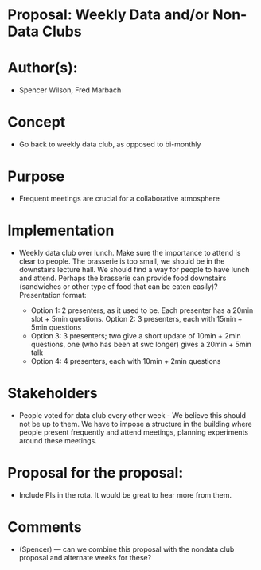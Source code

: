 Proposal: Weekly Data and/or Non-Data Clubs
===========================

# Author(s):

- Spencer Wilson, Fred Marbach


# Concept

- Go back to weekly data club, as opposed to bi-monthly


# Purpose

- Frequent meetings are crucial for a collaborative atmosphere 


# Implementation

- Weekly data club over lunch. Make sure the importance to attend is clear to people.
    The brasserie is too small, we should be in the downstairs lecture hall. We should find a way for people to have lunch and attend. Perhaps the brasserie can provide food downstairs (sandwiches or other type of food that can be eaten easily)?
    Presentation format:

    * Option 1: 2 presenters, as it used to be. Each presenter has a 20min slot + 5min questions.
        Option 2: 3 presenters, each with 15min + 5min questions
    * Option 3: 3 presenters; two give a short update of 10min + 2min questions, one (who has been at swc longer) gives a 20min + 5min talk
    * Option 4: 4 presenters, each with 10min + 2min questions


# Stakeholders

- People voted for data club every other week - We believe this should not be up to them. We have to impose a structure in the building where people present frequently and attend meetings, planning experiments around these meetings. 


# Proposal for the proposal:

- Include PIs in the rota. It would be great to hear more from them.


# Comments

- (Spencer) — can we combine this proposal with the nondata club proposal and alternate weeks for these?
